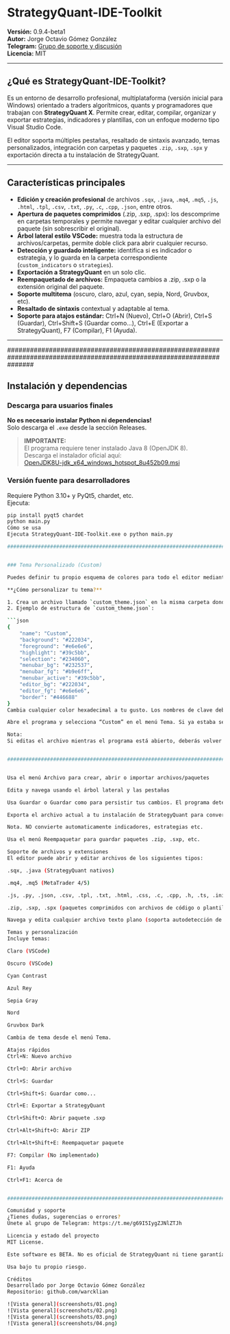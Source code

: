 # StrategyQuant-IDE-Toolkit

**Versión:** 0.9.4-beta1  
**Autor:** Jorge Octavio Gómez González  
**Telegram:** [Grupo de soporte y discusión](https://t.me/g69I5IygZJNlZTJh)  
**Licencia:** MIT

---

## ¿Qué es StrategyQuant-IDE-Toolkit?

Es un entorno de desarrollo profesional, multiplataforma (versión inicial para Windows) orientado a traders algorítmicos, quants y programadores que trabajan con **StrategyQuant X**. Permite crear, editar, compilar, organizar y exportar estrategias, indicadores y plantillas, con un enfoque moderno tipo Visual Studio Code. 

El editor soporta múltiples pestañas, resaltado de sintaxis avanzado, temas personalizados, integración con carpetas y paquetes `.zip`, `.sxp`, `.spx` y exportación directa a tu instalación de StrategyQuant.

---

## Características principales

- **Edición y creación profesional** de archivos `.sqx`, `.java`, `.mq4`, `.mq5`, `.js`, `.html`, `.tpl`, `.csv`, `.txt`, `.py`, `.c`, `.cpp`, `.json`, entre otros.
- **Apertura de paquetes comprimidos** (.zip, .sxp, .spx): los descomprime en carpetas temporales y permite navegar y editar cualquier archivo del paquete (sin sobrescribir el original).
- **Árbol lateral estilo VSCode:** muestra toda la estructura de archivos/carpetas, permite doble click para abrir cualquier recurso.
- **Detección y guardado inteligente:** identifica si es indicador o estrategia, y lo guarda en la carpeta correspondiente (`custom_indicators` o `strategies`).
- **Exportación a StrategyQuant** en un solo clic.
- **Reempaquetado de archivos:** Empaqueta cambios a .zip, .sxp o la extensión original del paquete.
- **Soporte multitema** (oscuro, claro, azul, cyan, sepia, Nord, Gruvbox, etc).
- **Resaltado de sintaxis** contextual y adaptable al tema.
- **Soporte para atajos estándar:** Ctrl+N (Nuevo), Ctrl+O (Abrir), Ctrl+S (Guardar), Ctrl+Shift+S (Guardar como...), Ctrl+E (Exportar a StrategyQuant), F7 (Compilar), F1 (Ayuda).

---

#######################################################################################################################

## Instalación y dependencias

### Descarga para usuarios finales

**No es necesario instalar Python ni dependencias!**  
Solo descarga el `.exe` desde la sección Releases.

> **IMPORTANTE:**  
> El programa requiere tener instalado Java 8 (OpenJDK 8).  
> Descarga el instalador oficial aquí:  
> [OpenJDK8U-jdk_x64_windows_hotspot_8u452b09.msi](https://github.com/adoptium/temurin8-binaries/releases)

### Versión fuente para desarrolladores

Requiere Python 3.10+ y PyQt5, chardet, etc.  
Ejecuta:

```bash
pip install pyqt5 chardet
python main.py
Cómo se usa
Ejecuta StrategyQuant-IDE-Toolkit.exe o python main.py

#######################################################################################################################


### Tema Personalizado (Custom)

Puedes definir tu propio esquema de colores para todo el editor mediante un archivo externo llamado `custom_theme.json`. Si seleccionas el tema **Custom** desde el menú de temas, el programa leerá y aplicará automáticamente tus preferencias de color.

**¿Cómo personalizar tu tema?**

1. Crea un archivo llamado `custom_theme.json` en la misma carpeta donde está el `.exe` (o `main.py` si usas la versión fuente).
2. Ejemplo de estructura de `custom_theme.json`:

```json
{
    "name": "Custom",
    "background": "#222034",
    "foreground": "#e6e6e6",
    "highlight": "#39c5bb",
    "selection": "#234060",
    "menubar_bg": "#232537",
    "menubar_fg": "#b9e6ff",
    "menubar_active": "#39c5bb",
    "editor_bg": "#222034",
    "editor_fg": "#e6e6e6",
    "border": "#446688"
}
Cambia cualquier color hexadecimal a tu gusto. Los nombres de clave deben coincidir con los usados en el ejemplo.

Abre el programa y selecciona “Custom” en el menú Tema. Si ya estaba seleccionado, vuelve a elegirlo para recargar los cambios.

Nota:
Si editas el archivo mientras el programa está abierto, deberás volver a seleccionar el tema "Custom" en el menú para refrescarlo.


#######################################################################################################################


Usa el menú Archivo para crear, abrir o importar archivos/paquetes

Edita y navega usando el árbol lateral y las pestañas

Usa Guardar o Guardar como para persistir tus cambios. El programa detecta automáticamente la carpeta de destino para estrategias o indicadores.

Exporta el archivo actual a tu instalación de StrategyQuant para convertir a otros formatos (MQL4, MQL5, NinjaTrader, etc)

Nota. NO convierte automaticamente indicadores, estrategias etc.

Usa el menú Reempaquetar para guardar paquetes .zip, .sxp, etc.

Soporte de archivos y extensiones
El editor puede abrir y editar archivos de los siguientes tipos:

.sqx, .java (StrategyQuant nativos)

.mq4, .mq5 (MetaTrader 4/5)

.js, .py, .json, .csv, .tpl, .txt, .html, .css, .c, .cpp, .h, .ts, .ini, .md, .xml, .tpl, .mql, .mqh

.zip, .sxp, .spx (paquetes comprimidos con archivos de código o plantillas)

Navega y edita cualquier archivo texto plano (soporta autodetección de encoding con chardet)

Temas y personalización
Incluye temas:

Claro (VSCode)

Oscuro (VSCode)

Cyan Contrast

Azul Rey

Sepia Gray

Nord

Gruvbox Dark

Cambia de tema desde el menú Tema.

Atajos rápidos
Ctrl+N: Nuevo archivo

Ctrl+O: Abrir archivo

Ctrl+S: Guardar

Ctrl+Shift+S: Guardar como...

Ctrl+E: Exportar a StrategyQuant

Ctrl+Shift+O: Abrir paquete .sxp

Ctrl+Alt+Shift+O: Abrir ZIP

Ctrl+Alt+Shift+E: Reempaquetar paquete

F7: Compilar (No implementado)

F1: Ayuda

Ctrl+F1: Acerca de


#######################################################################################################################

Comunidad y soporte
¿Tienes dudas, sugerencias o errores?
Únete al grupo de Telegram: https://t.me/g69I5IygZJNlZTJh

Licencia y estado del proyecto
MIT License.

Este software es BETA. No es oficial de StrategyQuant ni tiene garantía de funcionamiento para usos críticos en producción.

Usa bajo tu propio riesgo.

Créditos
Desarrollado por Jorge Octavio Gómez González
Repositorio: github.com/warcklian

![Vista general](screenshots/01.png)
![Vista general](screenshots/02.png)
![Vista general](screenshots/03.png)
![Vista general](screenshots/04.png)

